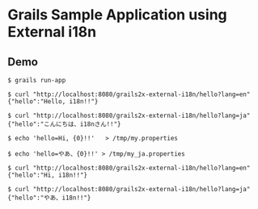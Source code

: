 Grails Sample Application using External i18n
=============================================

## Demo

```
$ grails run-app

$ curl "http://localhost:8080/grails2x-external-i18n/hello?lang=en"
{"hello":"Hello, i18n!!"}

$ curl "http://localhost:8080/grails2x-external-i18n/hello?lang=ja"
{"hello":"こんにちは、i18nさん!!"}

$ echo 'hello=Hi, {0}!!'   > /tmp/my.properties

$ echo 'hello=やあ、{0}!!' > /tmp/my_ja.properties

$ curl "http://localhost:8080/grails2x-external-i18n/hello?lang=en"
{"hello":"Hi, i18n!!"}

$ curl "http://localhost:8080/grails2x-external-i18n/hello?lang=ja"
{"hello":"やあ、i18n!!"}
```
